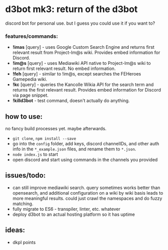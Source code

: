 # d3bot mk3: return of the d3bot

discord bot for personal use. but I guess you could use it if you want to?

### features/commands:
* **!imas** [query] - uses Google Custom Search Engine and returns first relevant result from Project-Im@s wiki. Provides embed information for Discord.
* **!im@s** [query] - uses Mediawiki API native to Project-Im@s wiki to return first relevant result. No embed information.
* **!feh** [query] - similar to !im@s, except searches the FEHeroes Gamepedia wiki.
* **!kc** [query] - queries the Kancolle Wikia API for the search term and returns the first relevant result. Provides embed information for Discord via page snippet.
* **!killd3bot** - test command, doesn't actually do anything.

## how to use:

no fancy build processes yet. maybe afterwards.
* `git clone`, `npm install --save`
* go into the `config` folder, add keys, discord channelIDs, and other auth info in the `*_example.json` files, and rename them to `*.json`.
* `node index.js` to start
* open discord and start using commands in the channels you provided

## issues/todo:

* can still improve mediawiki search. query sometimes works better than opensearch, and additional configuration on a wiki by wiki basis leads to more meaningful results. could just crawl the namespaces and do fuzzy matching.
* fully migrate to ES6 - transpiler, linter, etc. whatever
* deploy d3bot to an actual hosting platform so it has uptime

## ideas:

* dkpl points
